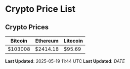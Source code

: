 # Crypto Price List

## Crypto Prices
| Bitcoin | Ethereum | Litecoin |
| ------- | -------- | -------- |
| $103008 | $2414.18 | $95.69 |
**Last Updated:** 2025-05-19 11:44 UTC
**Last Updated:** $DATE$
